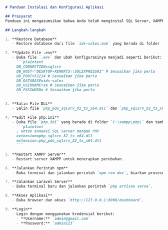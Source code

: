 ```markdown
# Panduan Instalasi dan Konfigurasi Aplikasi

## Prasyarat
Panduan ini mengasumsikan bahwa Anda telah menginstal SQL Server, XAMPP, dan Laravel dengan benar di sistem Anda.

## Langkah-langkah

1. **Restore Database**
   - Restore database dari file `ids-sales.bak` yang berada di folder `sql-server-things`.

2. **Update File .env**
   - Buka file `.env` dan ubah konfigurasinya menjadi seperti berikut:
     ```plaintext
     DB_CONNECTION=sqlsrv
     DB_HOST="DESKTOP-RENKKTS\\SQLEXPRESS01" # Sesuaikan jika perlu
     DB_PORT=53214 # Sesuaikan jika perlu
     DB_DATABASE=ids-sales
     DB_USERNAME=sa # Sesuaikan jika perlu
     DB_PASSWORD= # Sesuaikan jika perlu
     ```

3. **Salin File DLL**
   - Salin file `php_pdo_sqlsrv_82_ts_x64.dll` dan `php_sqlsrv_82_ts_x64.dll` dari folder `sql-server-things` ke folder `C:\xampp\php\ext`.

4. **Edit File php.ini**
   - Buka file `php.ini` yang berada di folder `C:\xampp\php\` dan tambahkan baris berikut:
     ```plaintext
     ; untuk koneksi SQL Server dengan PHP
     extension=php_sqlsrv_82_ts_x64.dll
     extension=php_pdo_sqlsrv_82_ts_x64.dll
     ```

5. **Restart XAMPP Server**
   - Restart server XAMPP untuk menerapkan perubahan.

6. **Jalankan Perintah npm**
   - Buka terminal dan jalankan perintah `npm run dev`, biarkan prosesnya berjalan.

7. **Jalankan Laravel Server**
   - Buka terminal baru dan jalankan perintah `php artisan serve`.

8. **Akses Aplikasi**
   - Buka browser dan akses `http://127.0.0.1:8000/dashboard`.

9. **Login**
   - Login dengan menggunakan kredensial berikut:
     - **Username:** `admin@gmail.com`
     - **Password:** `admin123`
```